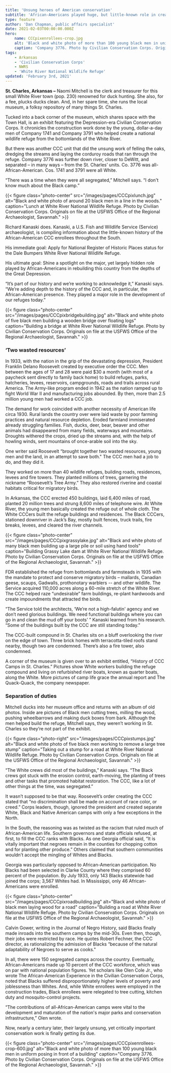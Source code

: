 ```yaml
---
title: 'Unsung heroes of American conservation'
subtitle: 'African-Americans played huge, but little-known role in creation of wildlife refuges'
type: feature
author: 'Dan Chapman, public affairs specialist'
date: 2021-02-03T00:00:00.000Z
hero:
    name: CCCpixenrollees-crop.jpg
    alt: 'Black and white photo of more than 100 young black men in uniform posing in front of a building'
    caption: 'Company 3776. Photo by Civilian Conservation Corps. Originals on file at the USFWS Office of the Regional Archaeologist, Savannah.'
tags:
    - Arkansas
    - 'Civilian Conservation Corps'
    - NWRS
    - 'White River National Wildlife Refuge'
updated: 'February 3rd, 2021'
---
```


**St. Charles, Arkansas –** Naomi Mitchell is the clerk and treasurer for this small White River town (pop. 230) renowned for duck hunting. She also, for a fee, plucks ducks clean. And, in her spare time, she runs the local museum, a folksy repository of many things St. Charles.

Tucked into a back corner of the museum, which shares space with the Town Hall, is an exhibit featuring the Depression-era Civilian Conservation Corps. It chronicles the construction work done by the young, dollar-a-day men of Company 1741 and Company 3791 who helped create a national wildlife refuge from the bottomlands of the White River.

But there was another CCC unit that did the unsung work of felling the oaks, dredging the streams and laying the corduroy roads that ran through the refuge. Company 3776 was further down river, closer to DeWitt, and separated – in many ways – from the St. Charles’ units. Co. 3776 was all-African-American. Cos. 1741 and 3791 were all White.

“There was a time when they were all segregated,” Mitchell says. “I don't know much about the Black camp.”

{{< figure class="photo-center" src="/images/pages/CCCpixlunch.jpg" alt="Black and white photo of around 20 black men in a line in the woods." caption="Lunch at White River National Wildlife Refuge. Photo by Civilian Conservation Corps. Originals on file at the USFWS Office of the Regional Archaeologist, Savannah." >}}

Richard Kanaski does. Kanaski, a U.S. Fish and Wildlife Service (Service) archaeologist, is compiling information about the little-known history of the African-American CCC enrollees throughout the South.

His immediate goal: Apply for National Register of Historic Places status for the Dale Bumpers White River National Wildlife Refuge.

His ultimate goal: Shine a spotlight on the major, yet largely hidden role played by African-Americans in rebuilding this country from the depths of the Great Depression.

“It’s part of our history and we’re working to acknowledge it,” Kanaski says. “We’re adding depth to the history of the CCC and, in particular, the African-American presence. They played a major role in the development of our refuges today.”

{{< figure class="photo-center" src="/images/pages/CCCpixbridgebuilding.jpg" alt="Black and white photo of five black men building a wooden bridge over floating logs" caption="Building a bridge at White River National Wildlife Refuge. Photo by Civilian Conservation Corps. Originals on file at the USFWS Office of the Regional Archaeologist, Savannah." >}}

### ‘Two wasted resources’

In 1933, with the nation in the grip of the devastating depression, President Franklin Delano Roosevelt created by executive order the CCC. Men between the ages of 17 and 28 were paid $30 a month (with most of a paycheck sent directly to family back home) to build refuges, parks, hatcheries, levees, reservoirs, campgrounds, roads and trails across rural America. The Army-like program ended in 1942 as the nation ramped up to fight World War II and manufacturing jobs abounded. By then, more than 2.5 million young men had worked a CCC job.

The demand for work coincided with another necessity of American life circa 1930. Rural lands the country over were laid waste by poor farming practices and natural resource depletion. Eroded farmland immiserated already struggling families. Fish, ducks, deer, bear, beaver and other animals had disappeared from many fields, waterways and mountains. Droughts withered the crops, dried up the streams and, with the help of howling winds, sent mountains of once-arable soil into the sky.

One writer said Roosevelt “brought together two wasted resources, young men and the land, in an attempt to save both." The CCC men had a job to do, and they did it.

They worked on more than 40 wildlife refuges, building roads, residences, levees and fire towers. They planted millions of trees, garnering the nickname “Roosevelt’s Tree Army.” They also restored riverine and coastal habitats critical for migratory birds.

In Arkansas, the CCC erected 450 buildings, laid 6,400 miles of road, planted 20 million trees and strung 8,600 miles of telephone wire. At White River, the young men basically created the refuge out of whole cloth. The White CCCers built the refuge buildings and residences. The Black CCCers, stationed downriver in Jack’s Bay, mostly built fences, truck trails, fire breaks, levees, and cleared the river channels.

{{< figure class="photo-center" src="/images/pages/CCCpixgrassylake.jpg" alt="Black and white photo of many black men building up a large pile or soil using hand tools" caption="Building Grassy Lake dam at White River National Wildlife Refuge. Photo by Civilian Conservation Corps. Originals on file at the USFWS Office of the Regional Archaeologist, Savannah." >}}

FDR established the refuge from bottomlands and farmsteads in 1935 with the mandate to protect and conserve migratory birds – mallards, Canadian geese, scaups, Gadwalls, prothonotary warblers -- and other wildlife. The Service acquired 110,000 acres along a 60-mile stretch of the White River. The CCC helped raze “undesirable” farm buildings, re-plant hardwoods and create impoundments that attracted the birds.

“The Service told the architects, ‘We’re not a high-falutin' agency and we don’t need glorious buildings. We need functional buildings where you can go in and clean the mud off your boots’ ” Kanaski learned from his research. “Some of the buildings built by the CCC are still standing today.”

The CCC-built compound in St. Charles sits on a bluff overlooking the river on the edge of town. Three brick homes with terracotta-tiled roofs stand nearby, though two are condemned. There’s also a fire tower, also condemned.

A corner of the museum is given over to an exhibit entitled, “History of CCC Camps in St. Charles.” Pictures show White workers building the refuge compound and living on refurbished river boats, known as quarter boats, along the White. More pictures of camp life grace the annual report and The Quack-Quack, the company newspaper.

### Separation of duties

Mitchell ducks into her museum office and returns with an album of old photos. Inside are pictures of Black men cutting trees, milling the wood, pushing wheelbarrows and making duck boxes from bark. Although the men helped build the refuge, Mitchell says, they weren’t working in St. Charles so they’re not part of the exhibit.

{{< figure class="photo-right" src="/images/pages/CCCpixstumps.jpg" alt="Black and white photo of five black men working to remove a large tree stump" caption="Taking out a stump for a road at White River National Wildlife Refuge. Photo by Civilian Conservation Corps. Originals on file at the USFWS Office of the Regional Archaeologist, Savannah." >}}

“The White crews did most of the buildings,” Kanaski says. “The Black crews got stuck with the erosion control, earth-moving, the planting of trees and other tasks that promoted habitat restoration. The CCC, like a lot of other things at the time, was segregated.”

It wasn’t supposed to be that way. Roosevelt’s order creating the CCC stated that “no discrimination shall be made on account of race color, or creed.” Corps leaders, though, ignored the president and created separate White, Black and Native American camps with only a few exceptions in the North.

In the South, the reasoning was as twisted as the racism that ruled much of African-American life. Southern governors and state officials refused, at first, to fill the CCC ranks with Blacks. As one Georgia official said, “It is vitally important that negroes remain in the counties for chopping cotton and for planting other produce.” Others claimed that southern communities wouldn’t accept the mingling of Whites and Blacks.

Georgia was particularly opposed to African-American participation. No Blacks had been selected in Clarke County where they comprised 60 percent of the population. By July 1933, only 143 Blacks statewide had joined the corps; 3,567 Whites had. In Mississippi, only 46 African-Americans were enrolled.

{{< figure class="photo-center" src="/images/pages/CCCpixroadbuilding.jpg" alt="Black and white photo of black men laying wood for a road" caption="Building a road at White River National Wildlife Refuge. Photo by Civilian Conservation Corps. Originals on file at the USFWS Office of the Regional Archaeologist, Savannah." >}}

Calvin Gower, writing in the Journal of Negro History, said Blacks finally made inroads into the southern camps by the mid-30s. Even then, though, their jobs were restricted by race. He quotes Robert Fechner, the CCC director, as rationalizing the admission of Blacks “because of the natural adaptability of Negroes to serve as cooks."

In all, there were 150 segregated camps across the country. Eventually, African-Americans made up 10 percent of the CCC workforce, which was on par with national population figures. Yet scholars like Olen Cole Jr., who wrote The African-American Experience in the Civilian Conservation Corps, noted that Blacks suffered disproportionately higher levels of poverty and joblessness than Whites. And, while White enrollees were employed in the construction trades, Black enrollees were relegated to tree cutting, kitchen duty and mosquito-control projects.

“The contributions of all-African-American camps were vital to the development and maturation of the nation's major parks and conservation infrastructure,” Olen wrote.

Now, nearly a century later, their largely unsung, yet critically important conservation work is finally getting its due.

{{< figure class="photo-center" src="/images/pages/CCCpixenrollees-crop-600.jpg" alt="Black and white photo of more than 100 young black men in uniform posing in front of a building" caption="Company 3776. Photo by Civilian Conservation Corps. Originals on file at the USFWS Office of the Regional Archaeologist, Savannah." >}}

